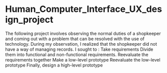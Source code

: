 # Human_Computer_Interface_UX_design_project
The following project involves observing the normal duties of a shopkeeper and coming out with a problem that can be resolved with the use of technology.  During my observation, I realized that the shopkeeper did not have a way of managing records.
I sought to :
Take requirements 
Divide them into functional and non-functional requirements.
Reevaluate the requirements together 
Make a low-level prototype 
Reevaluate the low-level prototype 
Finally, design a high-level prototype
